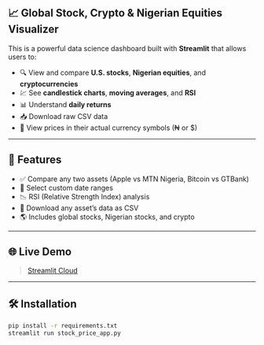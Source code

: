 ## 📈 Global Stock, Crypto & Nigerian Equities Visualizer

This is a powerful data science dashboard built with **Streamlit** that allows users to:

- 🔍 View and compare **U.S. stocks**, **Nigerian equities**, and **cryptocurrencies**
- 💹 See **candlestick charts**, **moving averages**, and **RSI**
- 📊 Understand **daily returns**
- 📥 Download raw CSV data
- 💱 View prices in their actual currency symbols (₦ or $)

---

## 🚀 Features

- ✅ Compare any two assets (Apple vs MTN Nigeria, Bitcoin vs GTBank)
- 📅 Select custom date ranges
- 📉 RSI (Relative Strength Index) analysis
- 💾 Download any asset’s data as CSV
- 🌎 Includes global stocks, Nigerian stocks, and crypto

---

## 🌐 Live Demo

> [Streamlit Cloud](https://stock-prices-visualizations.streamlit.app/)

---

## 🛠️ Installation

```bash
pip install -r requirements.txt
streamlit run stock_price_app.py
